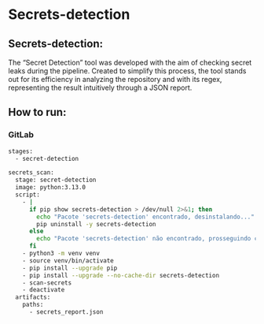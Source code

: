 # Secrets-detection

## Secrets-detection:

The “Secret Detection” tool was developed with the aim of checking secret leaks during the pipeline. Created to simplify this process, the tool stands out for its efficiency in analyzing the repository and with its regex, representing the result intuitively through a JSON report.

## How to run:

### GitLab

```bash
stages:
  - secret-detection

secrets_scan:
  stage: secret-detection
  image: python:3.13.0
  script:
    - |
      if pip show secrets-detection > /dev/null 2>&1; then
        echo "Pacote 'secrets-detection' encontrado, desinstalando..."
        pip uninstall -y secrets-detection
      else
        echo "Pacote 'secrets-detection' não encontrado, prosseguindo com a instalação."
      fi
    - python3 -m venv venv  
    - source venv/bin/activate 
    - pip install --upgrade pip  
    - pip install --upgrade --no-cache-dir secrets-detection
    - scan-secrets  
    - deactivate  
  artifacts:
    paths:
      - secrets_report.json
```

